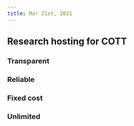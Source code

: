 ```yaml
---
title: Mar 21st, 2021
---
```


## Research hosting for COTT
### Transparent
### Reliable
### Fixed cost
### Unlimited
##
